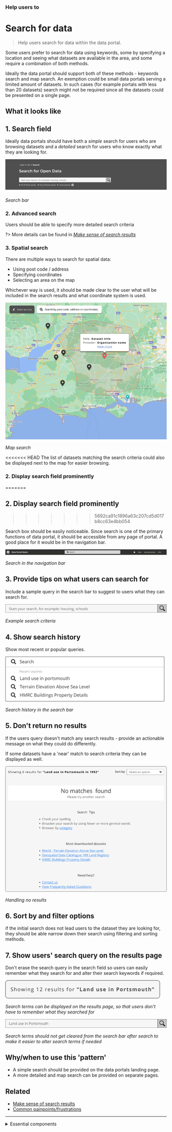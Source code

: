### Help users to
# Search for data

> Help users search for data within the data portal. 

Some users prefer to search for data using keywords, some by specifying a location and seeing what datasets are available in the area, and some require a combination of both methods.

Ideally the data portal should support both of these methods - keywords search and map search. An exemption could be small data portals serving a limited amount of datasets. In such cases (for example portals with less than 20 datasets) search might not be required since all the datasets could be presented on a single page.

## What it looks like

## 1. Search field

Ideally data portals should have both a *simple* search for users who are browsing datasets and a *detailed* search for users who know exactly what they are looking for.
<!-- some confusion over the wording here -->

<div class="image-container">

![Simple search](../../_media/search-for-data/simple-search.png)

*Search bar*

</div>

### 2. Advanced search

Users should be able to specify more detailed search criteria

?> More details can be found in [*Make sense of search results*](main-content/steps/make-sense-of-search-results)

### 3. Spatial search

There are multiple ways to search for spatial data:

* Using post code / address
* Specifying coordinates
* Selecting an area on the map

Whichever way is used, it should be made clear to the user what will be included in the search results and what coordinate system is used.



<div class="image-container">

![Map View](../../_media/search-for-data/map-view.png)

*Map search*

</div>

<<<<<<< HEAD
The list of datasets matching the search criteria could also be displayed next to the map for easier browsing.

### 2. Display search field prominently
=======
## 2. Display search field prominently
>>>>>>> 5692ca91c1896a63c207cd5d017b8cc63e4bb054

Search box should be easily noticeable. Since search is one of the primary functions of data portal, it should be accessible from any page of portal. A good place for it would be in the navigation bar.

<div class="image-container">

![Google results](../../_media/search-for-data/navbar-search.png)

*Search in the navigation bar*

</div>

## 3. Provide tips on what users can search for

Include a sample query in the search bar to suggest to users what they can search for.

<div class="image-container">

![Simple search](../../_media/search-for-data/search-bar.png)

*Example search criteria*

</div>

## 4. Show search history

Show most recent or popular queries.

<div class="image-container">

![Search history](../../_media/search-for-data/search-history.png)

*Search history in the search bar*

</div>

## 5. Don't return no results

If the users query doesn't match any search results - provide an actionable message on what they could do differently.

If some datasets have a 'near' match to search criteria they can be displayed as well.

<div class="image-container">

![Search history](../../_media/search-for-data/no-results.png)

*Handling no results*

</div>

## 6. Sort by and filter options

if the initial search does not lead users to the dataset they are looking for, they should be able narrow down their search using filtering and sorting methods.

## 7. Show users' search query on the results page

Don't erase the search query in the search field so users can easily remember what they search for and alter their search keywords if required.

<div class="image-container">

![Detailed search](../../_media/search-for-data/search-terms.png)

*Search terms can be displayed on the results page, so that users don't have to remember what they searched for*

![Detailed search](../../_media/search-for-data/search-terms-2.png)

*Search terms should not get cleared from the search bar after search to make it easier to alter search terms if needed*

</div>

## Why/when to use this 'pattern'

* A simple search should be provided on the data portals landing page. 
* A more detailed and map search can be provided on separate pages.

## Related

* [Make sense of search results](main-content/steps/make-sense-of-search-results)
* [Common painpoints/frustrations](main-content/introduction#2-search-within-data-portal)

<!-- <p class="link1"><a href="#/main-content/introduction?id=_2-search-within-data-portal" >Common painpoints/frustrations</a></p> -->

---

<!-- Additional information can be presented in dropdown menus -->

<details>
<summary>Essential components</summary>
<br>

Below is a checklist of components/information that are relevant for this task.

These components can be arranged in many ways, but the ones with highest relevance should be the most visible/accessible.

?> 1 - high relevance, 2 - medium relevance, 3 - low relevance

<!-- Table of component start -->

| Component       | Description                                                               | Relevance |
|-----------------|---------------------------------------------------------------------------|:---------:|
| Homepage search | Simple search on data portals homepage                                    |     1     |
| Navbar search   | A search bar that's accessible from any page                              |     2     |
| Detailed search | A more detailed search page with additional filtering and sorting options |     1     |
| Data filtering  | An option to filter search results                                        |     2     |
| Data sorting    | An option to sort data search reults                                      |     1     |

</details>
